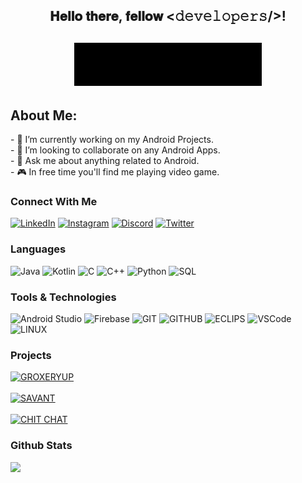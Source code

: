 <div align="center">
  <h2> 𝐇𝐞𝐥𝐥𝐨 𝐭𝐡𝐞𝐫𝐞, 𝐟𝐞𝐥𝐥𝐨𝐰 <𝚍𝚎𝚟𝚎𝚕𝚘𝚙𝚎𝚛𝚜/>!</h2>
  <h2> <img src="https://github.com/pratik2550/pratik-patle/blob/main/screedbot.gif" width="300px"></h2>
</div>
<h2> About Me: </h2>
- 🔨 I’m currently working on my Android Projects.</br>
- 👯 I’m looking to collaborate on any Android Apps.</br>
- 💬 Ask me about  anything related to Android.</br>
- 🎮 In free time you'll find me playing video game.</br>

### Connect With Me

[![LinkedIn](https://img.shields.io/badge/-LinkedIn-blue?&logo=linkedin&logoColor=white)](http://www.linkedin.com/in/pratikpatle)
[![Instagram](https://img.shields.io/badge/-Instagram-dd2a7b?&logo=instagram&logoColor=white)](https://www.instagram.com/kingsman_pratik/)
[![Discord](https://img.shields.io/badge/-Discord-7289d9?&logo=discord&logoColor=white)](https://discordapp.com/users/606059445390147584/)
[![Twitter](https://img.shields.io/badge/-Twitter-1DA1F2?&logo=twitter&logoColor=white)](https://twitter.com/pratikpatle2550)

### Languages

![Java](https://img.shields.io/badge/-Java-000?&logo=Java&logoColor=007396)
![Kotlin](https://img.shields.io/badge/-Kotlin-000?&logo=Kotlin&logoColor=007396)
![C](https://img.shields.io/badge/-C-000?&logo=C)
![C++](https://img.shields.io/badge/-C++-000?&logo=c%2b%2b&logoColor=00599C)
![Python](https://img.shields.io/badge/-Python-000?&logo=python)
![SQL](https://img.shields.io/badge/-SQL-000?&logo=MySQL&logoColor=4479A1)

### Tools & Technologies

![Android Studio](https://img.shields.io/badge/-Android%20Studio-000?&logo=android%20studio&logoColor=green)
![Firebase](https://img.shields.io/badge/-Firebase-000?&logo=firebase&logoColor=FFCB2B)
![GIT](https://img.shields.io/badge/-git-000?&logo=git&logoColor=fff)
![GITHUB](https://img.shields.io/badge/-GitHub-000?&logo=github&logoColor=white)
![ECLIPS](https://img.shields.io/badge/-Eclips%20IDE-2c2157?&logo=eclipse&logoColor=white)
![VSCode](https://img.shields.io/badge/-VS%20Code-gray?&logo=visual%20studio%20code&logoColor=50b2f3)
![LINUX](https://img.shields.io/badge/-Linux-000?&logo=linux&logoColor=white)

### Projects

[![GROXERYUP](https://github-readme-stats.vercel.app/api/pin/?username=pratik2550&repo=GroceryApp&theme=dark)](https://github.com/pratik2550/GroceryApp)
<br/>
<br/>
[![SAVANT](https://github-readme-stats.vercel.app/api/pin/?username=pratik2550&repo=Savant-App&theme=dark)](https://github.com/pratik2550/Savant-App)
<br/>
<br/>
[![CHIT CHAT](https://github-readme-stats.vercel.app/api/pin/?username=pratik2550&repo=Chit-Chat-App&theme=dark)](https://github.com/pratik2550/Chit-Chat-App)
<br/>

### Github Stats
<a href=""><img height="137px" src="https://github-readme-stats.vercel.app/api?username=pratik2550&hide_title=true&hide_border=true&show_icons=true&include_all_commits=true&count_private=true&line_height=21&text_color=000&icon_color=000&bg_color=0,ea6161,ffc64d,fffc4d,52fa5a&theme=graywhite" /><!-- wi*quL3fcV --></a>
